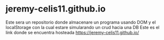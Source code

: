 # jeremy-celis11.github.io
Este sera un repositorio donde almacenare un programa usando DOM y el localStorage con la cual estare simularando un crud hacia una DB 
Este es el link donde se encuentra hosteada https://jeremy-celis11.github.io/
